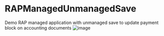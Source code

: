 # RAPManagedUnmanagedSave
Demo RAP managed application with unmanaged save to update payment block on accounting documents 
![image](https://github.com/user-attachments/assets/27e25b4d-6053-448b-8d4c-81f6da576e59)

